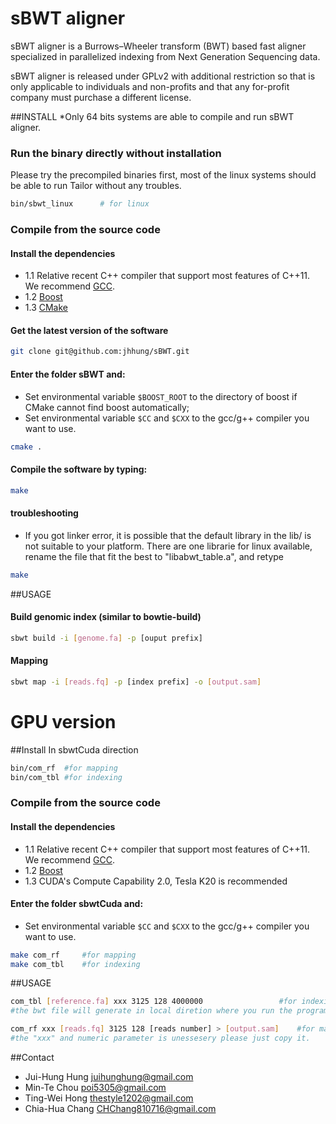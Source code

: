 sBWT aligner
=========
sBWT aligner is a Burrows–Wheeler transform (BWT) based fast aligner specialized in parallelized indexing from Next Generation Sequencing data. 

sBWT aligner is released under GPLv2 with additional restriction so that is only applicable to individuals and non-profits and that any for-profit company must purchase a different license.    

##INSTALL
*Only 64 bits systems are able to compile and run sBWT aligner.
    
### Run the binary directly without installation 
Please try the precompiled binaries first, most of the linux systems should be able to run Tailor without any troubles.
```bash
bin/sbwt_linux 		# for linux
```

### Compile from the source code
#### Install the dependencies
- 1.1 Relative recent C++ compiler that support most features of C++11. We recommend [GCC](http://gcc.gnu.org/).
- 1.2 [Boost](http://www.boost.org/users/download/)
- 1.3 [CMake](http://www.cmake.org/)

#### Get the latest version of the software
```bash
git clone git@github.com:jhhung/sBWT.git
```

#### Enter the folder sBWT and:
- Set environmental variable `$BOOST_ROOT` to the directory of boost if CMake cannot find boost automatically;
- Set environmental variable `$CC` and `$CXX` to the gcc/g++ compiler you want to use.	
```bash
cmake .
```

#### Compile the software by typing:
```bash
make
```

#### troubleshooting
- If you got linker error, it is possible that the default library in the lib/ is not suitable to your platform. 
 There are one librarie for linux available, rename the file that fit the best to "libabwt_table.a",
 and retype 
```bash
make
```
	
##USAGE

#### Build genomic index (similar to bowtie-build)
```bash
sbwt build -i [genome.fa] -p [ouput prefix]
```

#### Mapping 
```bash
sbwt map -i [reads.fq] -p [index prefix] -o [output.sam]
```

GPU version
===========

##Install
In sbwtCuda direction
```bash
bin/com_rf	#for mapping
bin/com_tbl	#for indexing
```
### Compile from the source code
#### Install the dependencies
- 1.1 Relative recent C++ compiler that support most features of C++11. We recommend [GCC](http://gcc.gnu.org/).
- 1.2 [Boost](http://www.boost.org/users/download/)
- 1.3 CUDA's Compute Capability 2.0, Tesla K20 is recommended


#### Enter the folder sbwtCuda and:
- Set environmental variable `$CC` and `$CXX` to the gcc/g++ compiler you want to use.
```bash
make com_rf		#for mapping
make com_tbl	#for indexing
```

##USAGE
```bash
com_tbl [reference.fa] xxx 3125 128 4000000					#for indexing
#the bwt file will generate in local diretion where you run the program.

com_rf xxx [reads.fq] 3125 128 [reads number] > [output.sam] 	#for mapping
#the "xxx" and numeric parameter is unessesery please just copy it.
```


##Contact
- Jui-Hung Hung <juihunghung@gmail.com>
- Min-Te Chou <poi5305@gmail.com>
- Ting-Wei Hong <thestyle1202@gmail.com>
- Chia-Hua Chang <CHChang810716@gmail.com>


